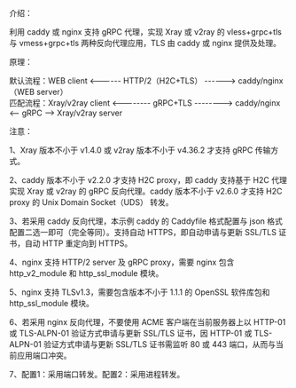 介绍：

利用 caddy 或 nginx 支持 gRPC 代理，实现 Xray 或 v2ray 的 vless+grpc+tls 与 vmess+grpc+tls 两种反向代理应用，TLS 由 caddy 或 nginx 提供及处理。

原理：

默认流程：WEB client <------ HTTP/2（H2C+TLS） ------> caddy/nginx（WEB server）  
匹配流程：Xray/v2ray client <-------- gRPC+TLS --------> caddy/nginx <-- gRPC --> Xray/v2ray server

注意：

1、Xray 版本不小于 v1.4.0 或 v2ray 版本不小于 v4.36.2 才支持 gRPC 传输方式。

2、caddy 版本不小于 v2.2.0 才支持 H2C proxy，即 caddy 支持基于 H2C 代理实现 Xray 或 v2ray 的 gRPC 反向代理。caddy 版本不小于 v2.6.0 才支持 H2C proxy 的 Unix Domain Socket（UDS） 转发。

3、若采用 caddy 反向代理，本示例 caddy 的 Caddyfile 格式配置与 json 格式配置二选一即可（完全等同）。支持自动 HTTPS，即自动申请与更新 SSL/TLS 证书，自动 HTTP 重定向到 HTTPS。

4、nginx 支持 HTTP/2 server 及 gRPC proxy，需要 nginx 包含 http_v2_module 和 http_ssl_module 模块。

5、nginx 支持 TLSv1.3，需要包含版本不小于 1.1.1 的 OpenSSL 软件库包和 http_ssl_module 模块。

6、若采用 nginx 反向代理，不要使用 ACME 客户端在当前服务器上以 HTTP-01 或 TLS-ALPN-01 验证方式申请与更新 SSL/TLS 证书，因 HTTP-01 或 TLS-ALPN-01 验证方式申请与更新 SSL/TLS 证书需监听 80 或 443 端口，从而与当前应用端口冲突。

7、配置1：采用端口转发。配置2：采用进程转发。
